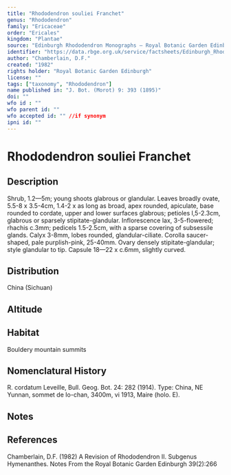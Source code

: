 ```yaml
---
title: "Rhododendron souliei Franchet"
genus: "Rhododendron"
family: "Ericaceae"
order: "Ericales"
kingdom: "Plantae"
source: "Edinburgh Rhododendron Monographs – Royal Botanic Garden Edinburgh"
identifier: "https://data.rbge.org.uk/service/factsheets/Edinburgh_Rhododendron_Monographs.xhtml"
author: "Chamberlain, D.F."
created: "1982"
rights holder: "Royal Botanic Garden Edinburgh"
license: ""
tags: ["taxonomy", "Rhododendron"]
name published in: "J. Bot. (Morot) 9: 393 (1895)"
doi: ""
wfo id : ""
wfo parent id: ""
wfo accepted id: "" //if synonym                      
ipni id: ""
---
```


                       

# Rhododendron souliei Franchet

## Description
Shrub, 1.2—5m; young shoots glabrous or glandular. Leaves broadly ovate, 5.5-8 x 3.5-4cm, 1.4-2 x as long as broad, apex rounded, apiculate, base rounded to cordate, upper and lower surfaces glabrous; petioles l,5-2.3cm, glabrous or sparsely stipitate-glandular. Inflorescence lax, 3-5-flowered; rhachis c.3mm; pedicels 1.5-2.5cm, with a sparse covering of subsessile glands. Calyx 3-8mm, lobes rounded, glandular-ciliate. Corolla saucer-shaped, pale purplish-pink, 25-40mm. Ovary densely stipitate-glandular; style glandular to tip. Capsule 18—22 x c.6mm, slightly curved.

## Distribution
China (Sichuan)

## Altitude


## Habitat
Bouldery mountain summits

## Nomenclatural History
R. cordatum Leveille, Bull. Geog. Bot. 24: 282 (1914). Type: China, NE Yunnan, sommet de Io-chan, 3400m, vi 1913, Maire (holo. E).
                       
## Notes


## References

Chamberlain, D.F. (1982) A Revision of Rhododendron II. Subgenus Hymenanthes. Notes From the Royal Botanic Garden Edinburgh 39(2):266
